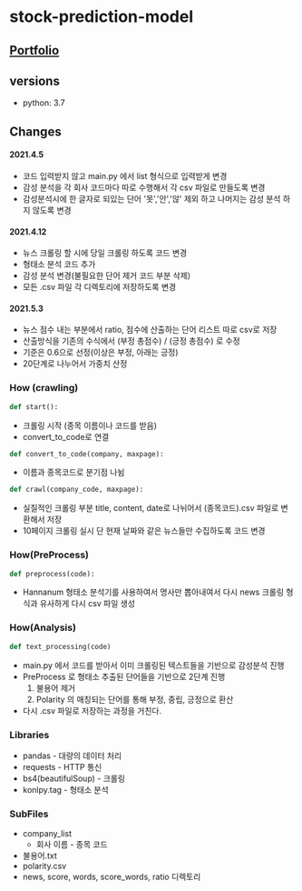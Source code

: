 # stock-prediction-model
## [Portfolio](https://obtainable-snowboard-2ed.notion.site/dcb681f4aa6d48148b211f9694d311e1)
## versions
- python: 3.7

## Changes

#### 2021.4.5

- 코드 입력받지 않고 main.py 에서 list 형식으로 입력받게 변경
- 감성 분석을 각 회사 코드마다 따로 수행해서 각 csv 파일로 만들도록 변경
- 감성분석시에 한 글자로 되있는 단어 '못','안','않' 제외 하고 나머지는 감성 분석 하지 않도록 변경

#### 2021.4.12

- 뉴스 크롤링 할 시에 당일 크롤링 하도록 코드 변경
- 형태소 분석 코드 추가
- 감성 분석 변경(불필요한 단어 제거 코드 부분 삭제)
- 모든 .csv 파일 각 디렉토리에 저장하도록 변경

#### 2021.5.3

- 뉴스 점수 내는 부분에서 ratio, 점수에 산출하는 단어 리스트 따로 csv로 저장
- 산출방식을 기존의 수식에서 (부정 총점수) / (긍정 총점수) 로 수정
- 기준은 0.6으로 선정(이상은 부정, 아래는 긍정)
- 20단계로 나누어서 가중치 산정

### How (crawling)

```python
def start():
```

- 크롤링 시작 (종목 이름이나 코드를 받음)
- convert_to_code로 연결

```python
def convert_to_code(company, maxpage):
```

- 이름과 종목코드로 분기점 나뉨

```python
def crawl(company_code, maxpage):
```

- 실질적인 크롤링 부분 title, content, date로 나뉘어서 (종목코드).csv 파일로 변환해서 저장
- 10페이지 크롤링 실시 단 현재 날짜와 같은 뉴스들만 수집하도록 코드 변경

### How(PreProcess)

```python
def preprocess(code):
```

- Hannanum 형태소 분석기를 사용하여서 명사만 뽑아내여서 다시 news 크롤링 형식과 유사하게 다시 csv 파일 생성

### How(Analysis)

```python
def text_processing(code)
```

- main.py 에서 코드를 받아서 이미 크롤링된 텍스트들을 기반으로 감성분석 진행
- PreProcess 로 형태소 추출된 단어들을 기반으로 2단계 진행
  1. 불용어 제거
  2. Polarity 의 매칭되는 단어를 통해 부정, 중립, 긍정으로 환산
- 다시 .csv 파일로 저장하는 과정을 거친다.

### Libraries

- pandas - 대량의 데이터 처리
- requests - HTTP 통신
- bs4(beautifulSoup) - 크롤링
- konlpy.tag - 형태소 분석

### SubFiles

- company_list 
  - 회사 이름 - 종목 코드
- 불용어.txt
- polarity.csv
- news, score, words, score_words, ratio 디렉토리
